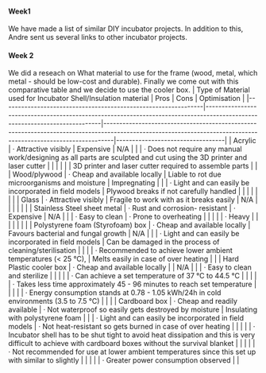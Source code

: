#### Week1
We have made a list of similar DIY incubator projects. In addition to this, Andre sent us several links to other incubator projects.  

#### Week 2
We did a reseach on What material to use for the frame (wood, metal, which metal - should be low-cost and durable). Finally we come out with this comparative table and we decide to use the cooler box. 
| Type of Material used for Incubator Shell/Insulation material | Pros                                                                                                                      | Cons                                                                                                                                                          | Optimisation                     |
|---------------------------------------------------------------|---------------------------------------------------------------------------------------------------------------------------|---------------------------------------------------------------------------------------------------------------------------------------------------------------|----------------------------------|
| Acrylic                                                       | ·      Attractive visibly                                                                                                 | Expensive                                                                                                                                                     | N/A                              |
|                                                               | ·      Does not require any manual work/designing as all parts are sculpted and cut using the 3D printer and laser cutter |                                                                                                                                                               |                                  |
|                                                               |                                                                                                                           | 3D printer and laser cutter required to assemble parts                                                                                                        |                                  |
| Wood/plywood                                                  | ·      Cheap and available locally                                                                                        | Liable to rot due microorganisms and moisture                                                                                                                 | Impregnating                     |
|                                                               | ·      Light and can easily be incorporated in field models                                                               | Plywood breaks if not carefully handled                                                                                                                       |                                  |
|                                                               |                                                                                                                           |                                                                                                                                                               |                                  |
| Glass                                                         | ·      Attractive visibly                                                                                                 | Fragile to work with as  it breaks easily                                                                                                                     | N/A                              |
|                                                               |                                                                                                                           |                                                                                                                                                               |                                  |
| Stainless Steel sheet metal                                   | ·      Rust and corrosion- resistant                                                                                      | ·      Expensive                                                                                                                                              | N/A                              |
|                                                               | ·      Easy to clean                                                                                                      | ·      Prone to overheating                                                                                                                                   |                                  |
|                                                               |                                                                                                                           | ·      Heavy                                                                                                                                                  |                                  |
|                                                               |                                                                                                                           |                                                                                                                                                               |                                  |
| Polystyrene foam (Styrofoam) box                              | ·      Cheap and available locally                                                                                        | Favours bacterial and fungal growth                                                                                                                           | N/A                              |
|                                                               | ·      Light and can easily be incorporated in field models                                                               | Can be damaged in the process of cleaning/sterilisation                                                                                                       |                                  |
|                                                               | ·      Recommended to achieve lower ambient temperatures (< 25 °C),                                                       | Melts easily in case of over heating                                                                                                                          |                                  |
| Hard Plastic cooler box                                       | ·      Cheap and available locally                                                                                        |                                                                                                                                                               | N/A                              |
|                                                               | ·      Easy to clean and sterilize                                                                                        |                                                                                                                                                               |                                  |
|                                                               | ·      Can achieve a set temperature of 37 °C to 44.5 °C                                                                  |                                                                                                                                                               |                                  |
|                                                               | ·      Takes less time approximately 45 - 96 minutes to reach set temperature                                             |                                                                                                                                                               |                                  |
|                                                               | ·      Energy consumption stands at 0.78 - 1.05 kWh/24h in cold environments (3.5 to 7.5 °C)                              |                                                                                                                                                               |                                  |
| Cardboard box                                                 | ·      Cheap and readily available                                                                                        | ·      Not waterproof so easily gets destroyed by moisture                                                                                                    | Insulating with polystyrene foam |
|                                                               | ·      Light and can easily be incorporated in field models                                                               | ·      Not heat-resistant so gets burned in case of over heating                                                                                              |                                  |
|                                                               |                                                                                                                           | ·      Incubator shell has to be shut tight to avoid heat dissipation and this is very difficult to achieve with cardboard boxes without the survival blanket |                                  |
|                                                               |                                                                                                                           | ·      Not recommended for use at lower ambient temperatures since this set up with similar to slightly                                                       |                                  |
|                                                               |                                                                                                                           | ·      Greater power consumption observed                                                                                                                     |                                  |
